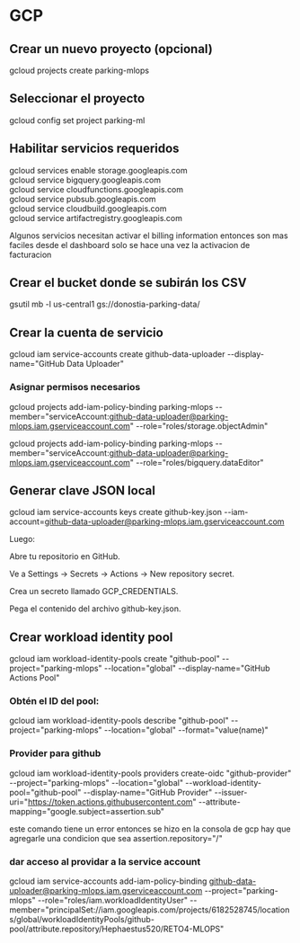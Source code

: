 # GCP

## Crear un nuevo proyecto (opcional)
gcloud projects create parking-mlops

## Seleccionar el proyecto
gcloud config set project parking-ml

## Habilitar servicios requeridos
gcloud services enable storage.googleapis.com \
gcloud service bigquery.googleapis.com \
gcloud service cloudfunctions.googleapis.com \
gcloud service pubsub.googleapis.com \
gcloud service cloudbuild.googleapis.com \
gcloud service artifactregistry.googleapis.com

Algunos servicios necesitan activar el billing information entonces son mas faciles desde el dashboard 
solo se hace una vez la activacion de facturacion

## Crear el bucket donde se subirán los CSV
gsutil mb -l us-central1 gs://donostia-parking-data/

## Crear la cuenta de servicio
gcloud iam service-accounts create github-data-uploader --display-name="GitHub Data Uploader"

### Asignar permisos necesarios
gcloud projects add-iam-policy-binding parking-mlops --member="serviceAccount:github-data-uploader@parking-mlops.iam.gserviceaccount.com" --role="roles/storage.objectAdmin"

gcloud projects add-iam-policy-binding parking-mlops --member="serviceAccount:github-data-uploader@parking-mlops.iam.gserviceaccount.com" --role="roles/bigquery.dataEditor"


## Generar clave JSON local
gcloud iam service-accounts keys create github-key.json --iam-account=github-data-uploader@parking-mlops.iam.gserviceaccount.com

Luego:

Abre tu repositorio en GitHub.

Ve a Settings → Secrets → Actions → New repository secret.

Crea un secreto llamado GCP_CREDENTIALS.

Pega el contenido del archivo github-key.json.

## Crear workload identity pool
gcloud iam workload-identity-pools create "github-pool" --project="parking-mlops" --location="global" --display-name="GitHub Actions Pool"

### Obtén el ID del pool:

gcloud iam workload-identity-pools describe "github-pool"  --project="parking-mlops" --location="global" --format="value(name)"

### Provider para github

gcloud iam workload-identity-pools providers create-oidc "github-provider" --project="parking-mlops" --location="global" --workload-identity-pool="github-pool" --display-name="GitHub Provider"   --issuer-uri="https://token.actions.githubusercontent.com" --attribute-mapping="google.subject=assertion.sub"

este comando tiene un error entonces se hizo en la consola de gcp hay que agregarle una condicion que sea assertion.repository="<Nombre de usuario>/<RETO4-MLOPS>"

### dar acceso al providar a la service account

gcloud iam service-accounts add-iam-policy-binding github-data-uploader@parking-mlops.iam.gserviceaccount.com --project="parking-mlops" --role="roles/iam.workloadIdentityUser" --member="principalSet://iam.googleapis.com/projects/6182528745/locations/global/workloadIdentityPools/github-pool/attribute.repository/Hephaestus520/RETO4-MLOPS"
